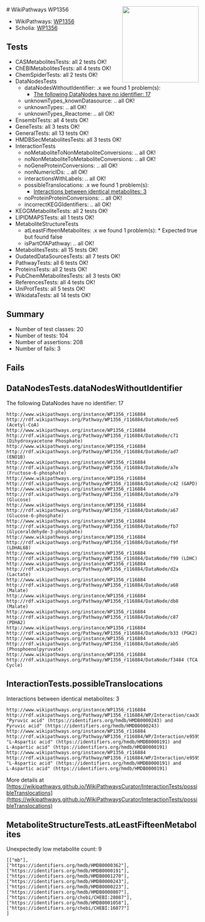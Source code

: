 <img style="float: right; width: 200px" src="https://upload.wikimedia.org/wikipedia/commons/thumb/8/83/Wplogo_with_text_500.png/640px-Wplogo_with_text_500.png" />
# WikiPathways WP1356

* WikiPathways: [WP1356](https://new.wikipathways.org/pathways/WP1356)
* Scholia: [WP1356](https://scholia.toolforge.org/wikipathways/WP1356)
## Tests
* CASMetabolitesTests: all 2 tests OK!
* ChEBIMetabolitesTests: all 4 tests OK!
* ChemSpiderTests: all 2 tests OK!
* DataNodesTests
    * dataNodesWithoutIdentifier: .x we found 1 problem(s):
        * [The following DataNodes have no identifier: 17](#8792c497)
    * unknownTypes_knownDatasource: .. all OK!
    * unknownTypes: .. all OK!
    * unknownTypes_Reactome: .. all OK!
* EnsemblTests: all 4 tests OK!
* GeneTests: all 3 tests OK!
* GeneralTests: all 13 tests OK!
* HMDBSecMetabolitesTests: all 3 tests OK!
* InteractionTests
    * noMetaboliteToNonMetaboliteConversions: .. all OK!
    * noNonMetaboliteToMetaboliteConversions: .. all OK!
    * noGeneProteinConversions: .. all OK!
    * nonNumericIDs: .. all OK!
    * interactionsWithLabels: .. all OK!
    * possibleTranslocations: .x we found 1 problem(s):
        * [Interactions between identical metabolites: 3](#d59038c6)
    * noProteinProteinConversions: .. all OK!
    * incorrectKEGGIdentifiers: .. all OK!
* KEGGMetaboliteTests: all 2 tests OK!
* LIPIDMAPSTests: all 1 tests OK!
* MetaboliteStructureTests
    * atLeastFifteenMetabolites: .x we found 1 problem(s):
            * Expected true but found false
    * isPartOfAPathway: .. all OK!
* MetabolitesTests: all 15 tests OK!
* OudatedDataSourcesTests: all 7 tests OK!
* PathwayTests: all 6 tests OK!
* ProteinsTests: all 2 tests OK!
* PubChemMetabolitesTests: all 3 tests OK!
* ReferencesTests: all 4 tests OK!
* UniProtTests: all 5 tests OK!
* WikidataTests: all 14 tests OK!


## Summary

* Number of test classes: 20
* Number of tests: 104
* Number of assertions: 208
* Number of fails: 3

## Fails

<a name="8792c497" />

## DataNodesTests.dataNodesWithoutIdentifier

The following DataNodes have no identifier: 17
```
http://www.wikipathways.org/instance/WP1356_r116884 http://rdf.wikipathways.org/Pathway/WP1356_r116884/DataNode/ee5 (Acetyl-CoA)
http://www.wikipathways.org/instance/WP1356_r116884 http://rdf.wikipathways.org/Pathway/WP1356_r116884/DataNode/c71 (Dihydroxyacetone Phosphate)
http://www.wikipathways.org/instance/WP1356_r116884 http://rdf.wikipathways.org/Pathway/WP1356_r116884/DataNode/ad7 (ENO1B)
http://www.wikipathways.org/instance/WP1356_r116884 http://rdf.wikipathways.org/Pathway/WP1356_r116884/DataNode/a7e (Fructose-6-phosphate)
http://www.wikipathways.org/instance/WP1356_r116884 http://rdf.wikipathways.org/Pathway/WP1356_r116884/DataNode/c42 (GAPD)
http://www.wikipathways.org/instance/WP1356_r116884 http://rdf.wikipathways.org/Pathway/WP1356_r116884/DataNode/a79 (Glucose)
http://www.wikipathways.org/instance/WP1356_r116884 http://rdf.wikipathways.org/Pathway/WP1356_r116884/DataNode/a67 (Glucose-6-phosphate)
http://www.wikipathways.org/instance/WP1356_r116884 http://rdf.wikipathways.org/Pathway/WP1356_r116884/DataNode/fb7 (Glyceraldehyde-3-phosphate)
http://www.wikipathways.org/instance/WP1356_r116884 http://rdf.wikipathways.org/Pathway/WP1356_r116884/DataNode/f9f (LDHAL6B)
http://www.wikipathways.org/instance/WP1356_r116884 http://rdf.wikipathways.org/Pathway/WP1356_r116884/DataNode/f99 (LDHC)
http://www.wikipathways.org/instance/WP1356_r116884 http://rdf.wikipathways.org/Pathway/WP1356_r116884/DataNode/d2a (Lactate)
http://www.wikipathways.org/instance/WP1356_r116884 http://rdf.wikipathways.org/Pathway/WP1356_r116884/DataNode/a68 (Malate)
http://www.wikipathways.org/instance/WP1356_r116884 http://rdf.wikipathways.org/Pathway/WP1356_r116884/DataNode/db8 (Malate)
http://www.wikipathways.org/instance/WP1356_r116884 http://rdf.wikipathways.org/Pathway/WP1356_r116884/DataNode/c87 (PDHA2)
http://www.wikipathways.org/instance/WP1356_r116884 http://rdf.wikipathways.org/Pathway/WP1356_r116884/DataNode/b33 (PGK2)
http://www.wikipathways.org/instance/WP1356_r116884 http://rdf.wikipathways.org/Pathway/WP1356_r116884/DataNode/ab5 (Phosphoenolpyruvate)
http://www.wikipathways.org/instance/WP1356_r116884 http://rdf.wikipathways.org/Pathway/WP1356_r116884/DataNode/f3484 (TCA Cycle)
```

<a name="d59038c6" />

## InteractionTests.possibleTranslocations

Interactions between identical metabolites: 3
```
http://www.wikipathways.org/instance/WP1356_r116884 http://rdf.wikipathways.org/Pathway/WP1356_r116884/WP/Interaction/caa30 "Pyruvic acid" (https://identifiers.org/hmdb/HMDB0000243) and 
Pyruvic acid" (https://identifiers.org/hmdb/HMDB0000243)
http://www.wikipathways.org/instance/WP1356_r116884 http://rdf.wikipathways.org/Pathway/WP1356_r116884/WP/Interaction/e9595_2 "L-Aspartic acid" (https://identifiers.org/hmdb/HMDB0000191) and 
L-Aspartic acid" (https://identifiers.org/hmdb/HMDB0000191)
http://www.wikipathways.org/instance/WP1356_r116884 http://rdf.wikipathways.org/Pathway/WP1356_r116884/WP/Interaction/e9595_1 "L-Aspartic acid" (https://identifiers.org/hmdb/HMDB0000191) and 
L-Aspartic acid" (https://identifiers.org/hmdb/HMDB0000191)
```

More details at [https://wikipathways.github.io/WikiPathwaysCurator/InteractionTests/possibleTranslocations](https://wikipathways.github.io/WikiPathwaysCurator/InteractionTests/possibleTranslocations)

<a name="6d4291f6" />

## MetaboliteStructureTests.atLeastFifteenMetabolites

Unexpectedly low metabolite count: 9

```
[["mb"],
["https://identifiers.org/hmdb/HMDB0000362"],
["https://identifiers.org/hmdb/HMDB0000191"],
["https://identifiers.org/hmdb/HMDB0001270"],
["https://identifiers.org/hmdb/HMDB0000243"],
["https://identifiers.org/hmdb/HMDB0000223"],
["https://identifiers.org/hmdb/HMDB0000807"],
["https://identifiers.org/chebi/CHEBI:28087"],
["https://identifiers.org/hmdb/HMDB0001058"],
["https://identifiers.org/chebi/CHEBI:16077"]
]
```

